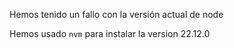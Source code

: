 Hemos tenido un fallo con la versión actual de node

Hemos usado `nvm` para instalar la version 22.12.0
